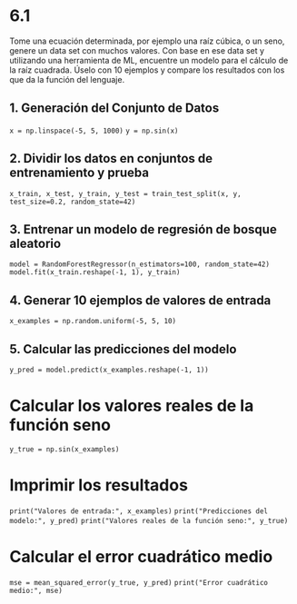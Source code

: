 # 6.1
Tome una ecuación determinada, por ejemplo una raíz cúbica, o un seno, genere un data set con muchos valores. Con base en ese data set y utilizando una herramienta de ML, encuentre un modelo para el cálculo de la raíz cuadrada. Úselo con 10 ejemplos y compare los resultados con los que da la función del lenguaje.

## 1. Generación del Conjunto de Datos
` x = np.linspace(-5, 5, 1000) `
` y = np.sin(x) `

## 2. Dividir los datos en conjuntos de entrenamiento y prueba
` x_train, x_test, y_train, y_test = train_test_split(x, y, test_size=0.2, random_state=42) `

## 3. Entrenar un modelo de regresión de bosque aleatorio
` model = RandomForestRegressor(n_estimators=100, random_state=42) `
` model.fit(x_train.reshape(-1, 1), y_train) `

## 4. Generar 10 ejemplos de valores de entrada
` x_examples = np.random.uniform(-5, 5, 10) `

## 5. Calcular las predicciones del modelo
` y_pred = model.predict(x_examples.reshape(-1, 1)) `

# Calcular los valores reales de la función seno
` y_true = np.sin(x_examples) `

# Imprimir los resultados
` print("Valores de entrada:", x_examples) `
` print("Predicciones del modelo:", y_pred) `
` print("Valores reales de la función seno:", y_true) `

# Calcular el error cuadrático medio
` mse = mean_squared_error(y_true, y_pred) `
` print("Error cuadrático medio:", mse) `